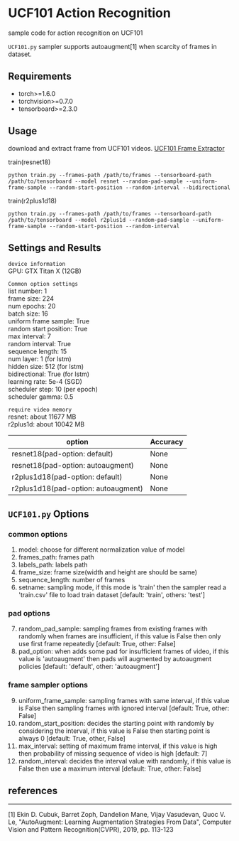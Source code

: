 # UCF101 Action Recognition
sample code for action recognition on UCF101

```UCF101.py``` sampler supports autoaugment[1] when scarcity of frames in dataset.

## Requirements
*   torch>=1.6.0
*   torchvision>=0.7.0
*   tensorboard>=2.3.0

## Usage
download and extract frame from UCF101 videos. [UCF101 Frame Extractor](https://github.com/titania7777/UCF101FrameExtrcator)

train(resnet18)
```
python train.py --frames-path /path/to/frames --tensorboard-path /path/to/tensorboard --model resnet --random-pad-sample --uniform-frame-sample --random-start-position --random-interval --bidirectional
```
train(r2plus1d18)
```
python train.py --frames-path /path/to/frames --tensorboard-path /path/to/tensorboard --model r2plus1d --random-pad-sample --uniform-frame-sample --random-start-position --random-interval
```
## Settings and Results
```device information```  
GPU: GTX Titan X (12GB)   

```Common option settings```  
list number: 1  
frame size: 224  
num epochs: 20  
batch size: 16  
uniform frame sample: True  
random start position: True  
max interval: 7  
random interval: True  
sequence length: 15  
num layer: 1 (for lstm)  
hidden size: 512 (for lstm)  
bidirectional: True (for lstm)  
learning rate: 5e-4 (SGD)  
scheduler step: 10 (per epoch)  
scheduler gamma: 0.5  

```require video memory```  
resnet: about 11677 MB  
r2plus1d: about 10042 MB  

option | Accuracy
-- | -- 
resnet18(pad-option: default) | None
resnet18(pad-option: autoaugment) | None
r2plus1d18(pad-option: default)  | None
r2plus1d18(pad-option: autoaugment)  | None

## ```UCF101.py``` Options
### common options
1. model: choose for different normalization value of model
2. frames_path: frames path
3. labels_path: labels path
4. frame_size: frame size(width and height are should be same)
5. sequence_length: number of frames
6. setname: sampling mode, if this mode is 'train' then the sampler read a 'train.csv' file to load train dataset [default: 'train', others: 'test']
### pad options
7. random_pad_sample: sampling frames from existing frames with randomly when frames are insufficient, if this value is False then only use first frame repeatedly [default: True, other: False]
8. pad_option: when adds some pad for insufficient frames of video, if this value is 'autoaugment' then pads will augmented by autoaugment policies [default: 'default', other: 'autoaugment']
### frame sampler options
9. uniform_frame_sample: sampling frames with same interval, if this value is False then sampling frames with ignored interval [default: True, other: False]
10. random_start_position: decides the starting point with randomly by considering the interval, if this value is False then starting point is always 0 [default: True, other, False]
11. max_interval: setting of maximum frame interval, if this value is high then probability of missing sequence of video is high [default: 7]
12. random_interval: decides the interval value with randomly, if this value is False then use a maximum interval [default: True, other: False]

## references
-------------
[1] Ekin D. Cubuk, Barret Zoph, Dandelion Mane, Vijay Vasudevan, Quoc V. Le, "AutoAugment: Learning Augmentation Strategies From Data", Computer Vision and Pattern Recognition(CVPR), 2019, pp. 113-123  